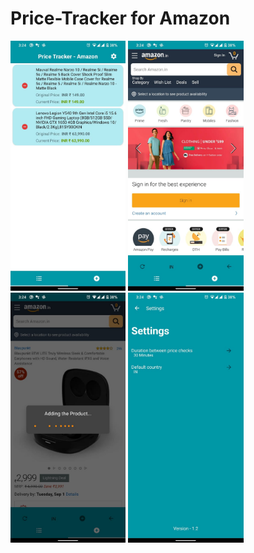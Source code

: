 # Price-Tracker for Amazon
<img src="images/4.jpeg" height=400>  <img src="images/3.jpeg" height=400>  <img src="images/2.jpeg" height=400>  <img src="images/1.jpeg" height=400> 
